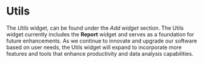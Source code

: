 # Utils

The *Utils* widget, can be found under the *Add widget* section. The Utils widget currently includes the **Report** widget and serves as a foundation for future enhancements. As we continue to innovate and upgrade our software based on user needs, the Utils widget will expand to incorporate more features and tools that enhance productivity and data analysis capabilities. 
